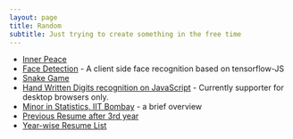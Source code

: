 ```yaml
---
layout: page
title: Random
subtitle: Just trying to create something in the free time
---
```


- [Inner Peace](blank)
- [Face Detection](facemesh) - A client side face recognition based on tensorflow-JS
- [Snake Game](snake)
- [Hand Written Digits recognition on JavaScript](https://rupesh.info/mnist-on-browser/full_demo/) - Currently supporter for desktop browsers only.
- [Minor in Statistics, IIT Bombay](https://rupesh.info/stats-minor-iitb) - a brief overview
- [Previous Resume after 3rd year](https://rupesh.info/assets/img/Resume_iitb.pdf)
- [Year-wise Resume List](https://www.cse.iitb.ac.in/~rupesh/resumeList.htm)
